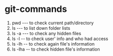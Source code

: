 # git-commands


1. pwd --- to check current path/directory
2. ls --- to list down folder lists
3. ls -a   --- to check any hidden files
4. ls -l -- to check user' info and  who had access
5. ls -lh -- to check again file's information
6. ls -lha -- to check hidden file's information 
